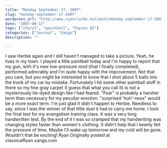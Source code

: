 ```yaml
---
title: "Monday September 17, 2007"
slug: "monday-september-17-2007"
wordpress_url: "http://www.ryanclarke.net/post/monday-september-17-2007/"
date: "2007-09-17"
tags: ["church", "paintball", "Payson AZ"]
categories: ["Journal", "Xanga"]
description: ""

---
```


I saw Herbie again and I still haven't managed to take a picture. Yeah, he lives in my town.
I played a little paintball today and I'm happy to report that my gun, with it's new low-pressure mod (that I finally completed), performed admirably and I'm quite happy with the improvement. Not that you care, but you might be interested to know that I shot about 5 balls into the trunk of my car by mistake. Fortunately I hit some other paintball stuff in there so my fine gray carpet (I guess that what you call it) is not a mysteriously tie-dyed design like I had feared. "Fear" is probably a harsher term than necessary for my peculiar emotion: "surprised 'huh'-ness" would be a more exact term. I'm just glad it didn't happen to Herbie. Needless to say, since I was the winner of that little duel it had to carry me home.
I took the final test for my evangelism training class. It was a very long handwritten test. By the end of it I was so cramped that my handwriting was changing styles faster than women's clothing. It didn't help that I keenly felt the pressure of time.
Maybe I'll wake up tomorrow and my cold will be gone. Wouldn't that be exciting!
Ryan
Originally posted at classicalRyan.xanga.com

